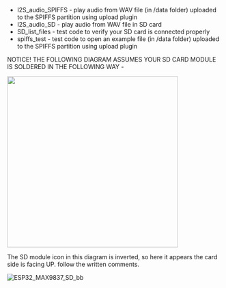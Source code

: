 * I2S_audio_SPIFFS - play audio from WAV file (in /data folder) uploaded to the SPIFFS partition using upload plugin
* I2S_audio_SD -  play audio from WAV file in SD card
* SD_list_files - test code to verify your SD card is connected properly
* spiffs_test - test code to open an example file (in /data folder) uploaded to the SPIFFS partition using upload plugin

NOTICE! THE FOLLOWING DIAGRAM ASSUMES YOUR SD CARD MODULE IS SOLDERED IN THE FOLLOWING WAY - 

<img src="https://user-images.githubusercontent.com/3014352/220039859-e602d99e-b2a2-4222-b7fd-1033ac7130e9.jpg" width="400">

The SD module icon in this diagram is inverted, so here it appears the card side is facing UP. follow the written comments.

![ESP32_MAX9837_SD_bb](https://user-images.githubusercontent.com/3014352/220040411-09d8a641-18fa-43ba-a243-acd4911f27e5.jpg)


